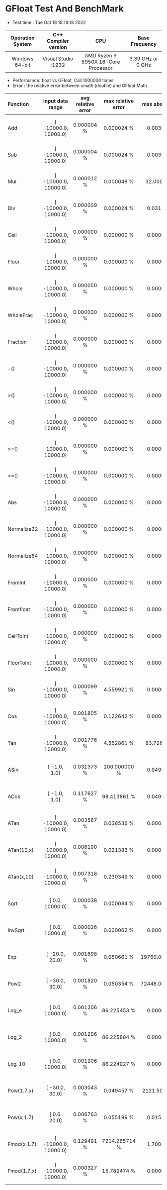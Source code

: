 # GFloat Test And BenchMark
 * Test time : Tue Oct 18 15:18:18 2022

|Operation System| C++ Compiler version |CPU  | Base Frequency  |
|:--:|:--:|:--:|:--:|
|Windows 64-bit|Visual Studio :1932|AMD Ryzen 9 5950X 16-Core Processor            |3.39 GHz or  0 GHz |
 * Performance: float vs GFloat,  Call 1000000 times
 * Error : the relative error between cmath (double) and GFloat Math 

| Function | input data range |avg relative error | max relative error | max abs error | float vs GFloat | float / GFloat |
|:--|:--:|:--:|:--:|:--:|:--:|:--:|
|Add         |[ -10000.0,  10000.0]|  0.000004 %|      0.000024 %|      0.003906| 0.58 vs  5.61  (ms)|0.10 |
|Sub         |[ -10000.0,  10000.0]|  0.000004 %|      0.000024 %|      0.003906| 0.82 vs  6.48  (ms)|0.13 |
|Mul         |[ -10000.0,  10000.0]|  0.000012 %|      0.000048 %|     32.000000| 0.58 vs  1.16  (ms)|0.50 |
|Div         |[ -10000.0,  10000.0]|  0.000009 %|      0.000024 %|      0.031250| 0.81 vs  2.77  (ms)|0.29 |
|Ceil        |[ -10000.0,  10000.0]|  0.000000 %|      0.000000 %|      0.000000| 6.54 vs  2.86  (ms)|**2.29** |
|Floor       |[ -10000.0,  10000.0]|  0.000000 %|      0.000000 %|      0.000000| 6.54 vs  1.32  (ms)|**4.97** |
|Whole       |[ -10000.0,  10000.0]|  0.000000 %|      0.000000 %|      0.000000| 0.51 vs  4.95  (ms)|0.10 |
|WholeFrac   |[ -10000.0,  10000.0]|  0.000000 %|      0.000000 %|      0.000000| 0.41 vs  8.16  (ms)|0.05 |
|Fraction    |[ -10000.0,  10000.0]|  0.000000 %|      0.000000 %|      0.000000| 0.54 vs  5.05  (ms)|0.11 |
|-()         |[ -10000.0,  10000.0]|  0.000000 %|      0.000000 %|      0.000000| 0.38 vs  0.77  (ms)|0.50 |
|>()         |[ -10000.0,  10000.0]|  0.000000 %|      0.000000 %|      0.000000| 0.67 vs  3.81  (ms)|0.18 |
|<()         |[ -10000.0,  10000.0]|  0.000000 %|      0.000000 %|      0.000000| 0.58 vs  7.31  (ms)|0.08 |
|>=()        |[ -10000.0,  10000.0]|  0.000000 %|      0.000000 %|      0.000000| 0.53 vs  7.08  (ms)|0.07 |
|<=()        |[ -10000.0,  10000.0]|  0.000000 %|      0.000000 %|      0.000000| 0.67 vs  3.82  (ms)|0.18 |
|Abs         |[ -10000.0,  10000.0]|  0.000000 %|      0.000000 %|      0.000000| 0.37 vs  3.73  (ms)|0.10 |
|Normalize32 |[ -10000.0,  10000.0]|  0.000000 %|      0.000000 %|      0.000000| 0.41 vs  1.80  (ms)|0.23 |
|Normalize64 |[ -10000.0,  10000.0]|  0.000000 %|      0.000000 %|      0.000000| 0.45 vs  1.79  (ms)|0.25 |
|FromInt     |[ -10000.0,  10000.0]|  0.000000 %|      0.000000 %|      0.000000| 0.51 vs  1.84  (ms)|0.28 |
|Fromfloat   |[ -10000.0,  10000.0]|  0.000000 %|      0.000000 %|      0.000000| 0.39 vs  0.68  (ms)|0.57 |
|CeilToInt   |[ -10000.0,  10000.0]|  0.000000 %|      0.000000 %|      0.000000| 6.24 vs  3.27  (ms)|**1.91** |
|FloorToInt  |[ -10000.0,  10000.0]|  0.000000 %|      0.000000 %|      0.000000| 6.17 vs  2.91  (ms)|**2.12** |
|Sin         |[ -10000.0,  10000.0]|  0.000099 %|      4.559921 %|      0.000005| 9.24 vs  8.70  (ms)|**1.06** |
|Cos         |[ -10000.0,  10000.0]|  0.001805 %|      0.122642 %|      0.000028| 9.00 vs  9.60  (ms)|0.94 |
|Tan         |[ -10000.0,  10000.0]|  0.001776 %|      4.562861 %|     83.726562| 8.72 vs 19.81  (ms)|0.44 |
|ASin        |[     -1.0,      1.0]|  0.031373 %|    100.000000 %|      0.049958| 8.02 vs 11.58  (ms)|0.69 |
|ACos        |[     -1.0,      1.0]|  0.117627 %|     98.413861 %|      0.049958| 7.73 vs 17.48  (ms)|0.44 |
|ATan        |[ -10000.0,  10000.0]|  0.003567 %|      0.036536 %|      0.000166| 8.96 vs 17.39  (ms)|0.52 |
|ATan(10,x)  |[ -10000.0,  10000.0]|  0.006190 %|      0.021383 %|      0.000166|11.20 vs 21.82  (ms)|0.51 |
|ATan(x,10)  |[ -10000.0,  10000.0]|  0.007318 %|      0.230349 %|      0.000166|11.36 vs 21.62  (ms)|0.53 |
|Sqrt        |[      0.0,  10000.0]|  0.000038 %|      0.000084 %|      0.000076| 1.14 vs  9.89  (ms)|0.12 |
|InvSqrt     |[      0.0,  10000.0]|  0.000026 %|      0.000062 %|      0.000183| 1.97 vs 11.52  (ms)|0.17 |
|Exp         |[    -20.0,     20.0]|  0.001698 %|      0.050661 %|  19760.000000| 2.36 vs 10.11  (ms)|0.23 |
|Pow2        |[    -30.0,     30.0]|  0.001820 %|      0.050354 %|  72448.000000| 6.38 vs  8.29  (ms)|0.77 |
|Log_e       |[      0.0,  10000.0]|  0.001206 %|     86.225453 %|      0.000031| 3.09 vs  5.45  (ms)|0.57 |
|Log_2       |[      0.0,  10000.0]|  0.001206 %|     86.225884 %|      0.000043|24.06 vs  5.14  (ms)|**4.68** |
|Log_10      |[      0.0,  10000.0]|  0.001206 %|     86.224927 %|      0.000013| 3.32 vs  5.50  (ms)|0.60 |
|Pow(1.7,x)  |[    -30.0,     30.0]|  0.003043 %|      0.049457 %|   2121.500000| 6.38 vs 30.00  (ms)|0.21 |
|Pow(x,1.7)  |[      0.6,     20.0]|  0.006763 %|      0.055199 %|      0.015121| 6.77 vs 30.63  (ms)|0.22 |
|Fmod(x,1.7) |[ -10000.0,  10000.0]|  0.129491 %|   7214.285714 %|      1.700575|13.10 vs 19.74  (ms)|0.66 |
|Fmod(1.7,x) |[ -10000.0,  10000.0]|  0.000327 %|     15.789474 %|      0.000000| 5.75 vs 12.05  (ms)|0.48 |
